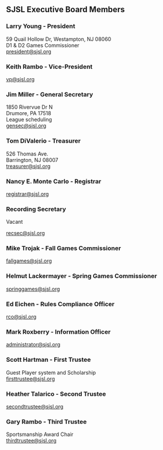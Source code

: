 <div class="content">
  <h2>SJSL Executive Board Members</h2>
  <h3>Larry Young - President</h3>
  <p>59 Quail Hollow Dr, Westampton, NJ 08060 <br />
    D1 &amp; D2 Games Commissioner<br />
    <a href="mailto:president@sjsl.org">president@sjsl.org</a><br />
    </p>
  <h3>Keith Rambo - Vice-President</h3>
  <p><a href="mailto:vp@sjsl.org">vp@sjsl.org</a></p>
  <h3>Jim Miller - General Secretary</h3>
  <p>1850 Rivervue Dr N<br />
    Drumore, PA 17518<br />
    League scheduling<br />
    <a href="mailto:gensec@sjsl.org">gensec@sjsl.org</a></p>
  <h3>Tom DiValerio - Treasurer</h3>
  <p>526 Thomas Ave.<br />
    Barrington, NJ 08007<br />
    <a href="mailto:treasurer@sjsl.org">treasurer@sjsl.org</a></p>
  <h3>Nancy E. Monte Carlo - Registrar</h3>
  <p><a href="mailto:registrar@sjsl.org">registrar@sjsl.org</a></p>
  <h3>Recording Secretary</h3>
  <p>Vacant</p>
  <p><a href="mailto:recsec@sjsl.org">recsec@sjsl.org</a></p>
  <h3>Mike Trojak - Fall Games Commissioner</h3>
  <p><a href="mailto:fallgames@sjsl.org">fallgames@sjsl.org</a></p>
  <h3>Helmut Lackermayer - Spring Games Commissioner</h3>
  <p><a href="mailto:springgames@sjsl.org">springgames@sjsl.org</a></p>
  <h3>Ed Eichen - Rules Compliance Officer</h3>
  <p><a href="mailto:rco@sjsl.org">rco@sjsl.org</a></p>
  <h3>Mark Roxberry - Information Officer</h3>
  <p><a href="mailto:administrator@sjsl.org">administrator@sjsl.org</a></p>
  <h3>Scott Hartman - First Trustee</h3>
  <p>Guest Player system and Scholarship<br />
    <a href="mailto:firsttrustee@sjsl.org">firsttrustee@sjsl.org</a></p>
  <h3>Heather Talarico - Second Trustee</h3>
    <a href="mailto:secondtrustee@sjsl.org">secondtrustee@sjsl.org</a></p>
  <h3>Gary Rambo - Third Trustee</h3>
  <p>Sportsmanship Award Chair<br />
    <a href="mailto:thirdtrustee@sjsl.org">thirdtrustee@sjsl.org</a></p></div>
